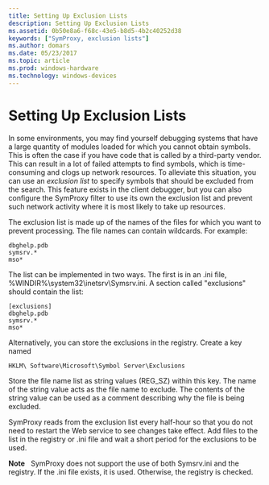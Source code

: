 ```yaml
---
title: Setting Up Exclusion Lists
description: Setting Up Exclusion Lists
ms.assetid: 0b50e8a6-f68c-43e5-b8d5-4b2c40252d38
keywords: ["SymProxy, exclusion lists"]
ms.author: domars
ms.date: 05/23/2017
ms.topic: article
ms.prod: windows-hardware
ms.technology: windows-devices
---
```


# Setting Up Exclusion Lists


In some environments, you may find yourself debugging systems that have a large quantity of modules loaded for which you cannot obtain symbols. This is often the case if you have code that is called by a third-party vendor. This can result in a lot of failed attempts to find symbols, which is time-consuming and clogs up network resources. To alleviate this situation, you can use an *exclusion list* to specify symbols that should be excluded from the search. This feature exists in the client debugger, but you can also configure the SymProxy filter to use its own the exclusion list and prevent such network activity where it is most likely to take up resources.

The exclusion list is made up of the names of the files for which you want to prevent processing. The file names can contain wildcards. For example:

```
dbghelp.pdb
symsrv.*
mso*
```

The list can be implemented in two ways. The first is in an .ini file, %WINDIR%\\system32\\inetsrv\\Symsrv.ini. A section called "exclusions" should contain the list:

```
[exclusions]
dbghelp.pdb
symsrv.*
mso*
```

Alternatively, you can store the exclusions in the registry. Create a key named

```
HKLM\ Software\Microsoft\Symbol Server\Exclusions
```

Store the file name list as string values (REG\_SZ) within this key. The name of the string value acts as the file name to exclude. The contents of the string value can be used as a comment describing why the file is being excluded.

SymProxy reads from the exclusion list every half-hour so that you do not need to restart the Web service to see changes take effect. Add files to the list in the registry or .ini file and wait a short period for the exclusions to be used.

**Note**   SymProxy does not support the use of both Symsrv.ini and the registry. If the .ini file exists, it is used. Otherwise, the registry is checked.

 

 

 





